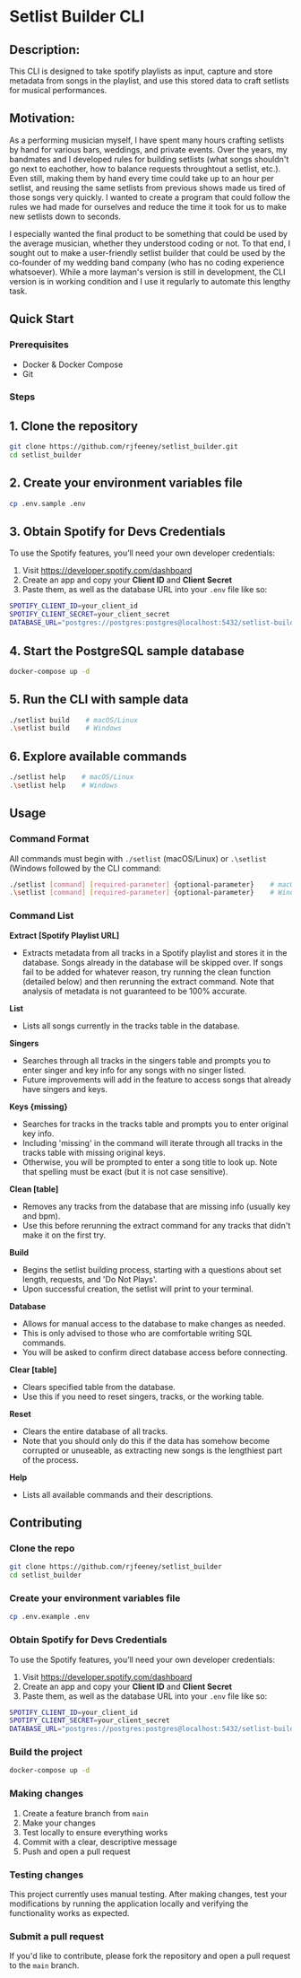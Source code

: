 # **Setlist Builder CLI**

## Description:
This CLI is designed to take spotify playlists as input, capture and store metadata from songs in the playlist, and use this stored data to craft setlists for musical performances.

## Motivation:
As a performing musician myself, I have spent many hours crafting setlists by hand for various bars, weddings, and private events. Over the years, my bandmates and I developed rules for building setlists (what songs shouldn't go next to eachother, how to balance requests throughtout a setlist, etc.). Even still, making them by hand every time could take up to an hour per setlist, and reusing the same setlists from previous shows made us tired of those songs very quickly. I wanted to create a program that could follow the rules we had made for ourselves and reduce the time it took for us to make new setlists down to seconds.

I especially wanted the final product to be something that could be used by the average musician, whether they understood coding or not. To that end, I sought out to make a user-friendly setlist builder that could be used by the co-founder of my wedding band company (who has no coding experience whatsoever). While a more layman's version is still in development, the CLI version is in working condition and I use it regularly to automate this lengthy task.

## Quick Start

### Prerequisites
- Docker & Docker Compose
- Git

### Steps

## 1. Clone the repository
```bash
git clone https://github.com/rjfeeney/setlist_builder.git
cd setlist_builder
```

## 2. Create your environment variables file
```bash
cp .env.sample .env
```

## 3. Obtain Spotify for Devs Credentials
To use the Spotify features, you’ll need your own developer credentials:

1. Visit https://developer.spotify.com/dashboard  
2. Create an app and copy your **Client ID** and **Client Secret**  
3. Paste them, as well as the database URL into your `.env` file like so:

```bash
SPOTIFY_CLIENT_ID=your_client_id
SPOTIFY_CLIENT_SECRET=your_client_secret
DATABASE_URL="postgres://postgres:postgres@localhost:5432/setlist-builder?sslmode=disable"
```

## 4.  Start the PostgreSQL sample database
```bash
docker-compose up -d
```

## 5. Run the CLI with sample data
```bash
./setlist build    # macOS/Linux
.\setlist build    # Windows
```

## 6. Explore available commands
```bash
./setlist help    # macOS/Linux
.\setlist help    # Windows
```

## Usage

### Command Format
All commands must begin with `./setlist` (macOS/Linux) or `.\setlist` (Windows followed by the CLI command:

```bash
./setlist [command] [required-parameter] {optional-parameter}    # macOS/Linux
.\setlist [command] [required-parameter] {optional-parameter}    # Windows
```

### Command List

**Extract [Spotify Playlist URL]**
- Extracts metadata from all tracks in a Spotify playlist and stores it in the database. Songs already in the database will be skipped over. If songs fail to be added for whatever reason, try running the clean function (detailed below) and then rerunning the extract command. Note that analysis of metadata is not guaranteed to be 100% accurate.

**List**
- Lists all songs currently in the tracks table in the database.

**Singers**
- Searches through all tracks in the singers table and prompts you to enter singer and key info for any songs with no singer listed.
- Future improvements will add in the feature to access songs that already have singers and keys.

**Keys {missing}**
- Searches for tracks in the tracks table and prompts you to enter original key info.
- Including 'missing' in the command will iterate through all tracks in the tracks table with missing original keys.
- Otherwise, you will be prompted to enter a song title to look up. Note that spelling must be exact (but it is not case sensitive).

**Clean [table]**
- Removes any tracks from the database that are missing info (usually key and bpm).
- Use this before rerunning the extract command for any tracks that didn't make it on the first try.

**Build**
- Begins the setlist building process, starting with a questions about set length, requests, and 'Do Not Plays'.
- Upon successful creation, the setlist will print to your terminal.

**Database**
- Allows for manual access to the database to make changes as needed.
- This is only advised to those who are comfortable writing SQL commands.
- You will be asked to confirm direct database access before connecting.

**Clear [table]**
- Clears specified table from the database.
- Use this if you need to reset singers, tracks, or the working table.

**Reset**
- Clears the entire database of all tracks.
- Note that you should only do this if the data has somehow become corrupted or unuseable, as extracting new songs is the lengthiest part of the process.

**Help**
- Lists all available commands and their descriptions.


## Contributing

### Clone the repo
```bash
git clone https://github.com/rjfeeney/setlist_builder
cd setlist_builder
```

### Create your environment variables file
```bash
cp .env.example .env
```

### Obtain Spotify for Devs Credentials
To use the Spotify features, you’ll need your own developer credentials:

1. Visit https://developer.spotify.com/dashboard  
2. Create an app and copy your **Client ID** and **Client Secret**  
3. Paste them, as well as the database URL into your `.env` file like so:

```bash
SPOTIFY_CLIENT_ID=your_client_id
SPOTIFY_CLIENT_SECRET=your_client_secret
DATABASE_URL="postgres://postgres:postgres@localhost:5432/setlist-builder?sslmode=disable"
```

### Build the project
```bash
docker-compose up -d
```

### Making changes
1. Create a feature branch from `main`
2. Make your changes
3. Test locally to ensure everything works
4. Commit with a clear, descriptive message
5. Push and open a pull request

### Testing changes
This project currently uses manual testing. After making changes, test your modifications by running the application locally and verifying the functionality works as expected.

### Submit a pull request
If you'd like to contribute, please fork the repository and open a pull request to the `main` branch.

